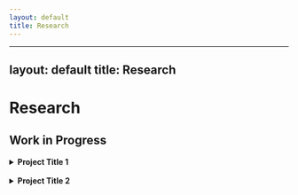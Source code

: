 ```yaml
---
layout: default
title: Research
---
```



---
layout: default
title: Research
---

# Research

## Work in Progress

<details>
  <summary><strong>Project Title 1</strong></summary>

  <p><em>with KP</em></p>

  <p>This is the abstract of Project 1. You can describe what you're doing, what methods you're using, and what you're finding.</p>
</details>

<br>

<details>
  <summary><strong>Project Title 2</strong></summary>

  <p><em>with MJ</em></p>

  <p>This is the abstract of Project 2. You can also add preliminary findings, context, or future plans.</p>
</details>
